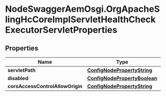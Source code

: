 # NodeSwaggerAemOsgi.OrgApacheSlingHcCoreImplServletHealthCheckExecutorServletProperties

## Properties
Name | Type | Description | Notes
------------ | ------------- | ------------- | -------------
**servletPath** | [**ConfigNodePropertyString**](ConfigNodePropertyString.md) |  | [optional] 
**disabled** | [**ConfigNodePropertyBoolean**](ConfigNodePropertyBoolean.md) |  | [optional] 
**corsAccessControlAllowOrigin** | [**ConfigNodePropertyString**](ConfigNodePropertyString.md) |  | [optional] 


